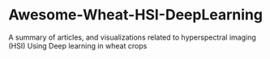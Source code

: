 # Awesome-Wheat-HSI-DeepLearning
A summary of articles, and visualizations related to hyperspectral imaging (HSI) Using Deep learning in wheat crops
